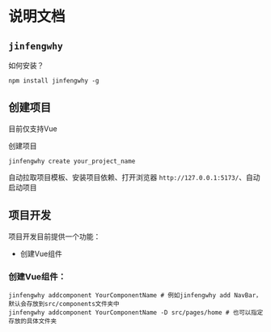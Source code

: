 # 说明文档
## `jinfengwhy`

如何安装？

```shell
npm install jinfengwhy -g
```

## 创建项目

目前仅支持Vue

创建项目
```shell
jinfengwhy create your_project_name
```

自动拉取项目模板、安装项目依赖、打开浏览器 `http://127.0.0.1:5173/`、自动启动项目


## 项目开发

项目开发目前提供一个功能：

* 创建Vue组件

### 创建Vue组件：

````shell
jinfengwhy addcomponent YourComponentName # 例如jinfengwhy add NavBar，默认会存放到src/components文件夹中
jinfengwhy addcomponent YourComponentName -D src/pages/home # 也可以指定存放的具体文件夹
````
